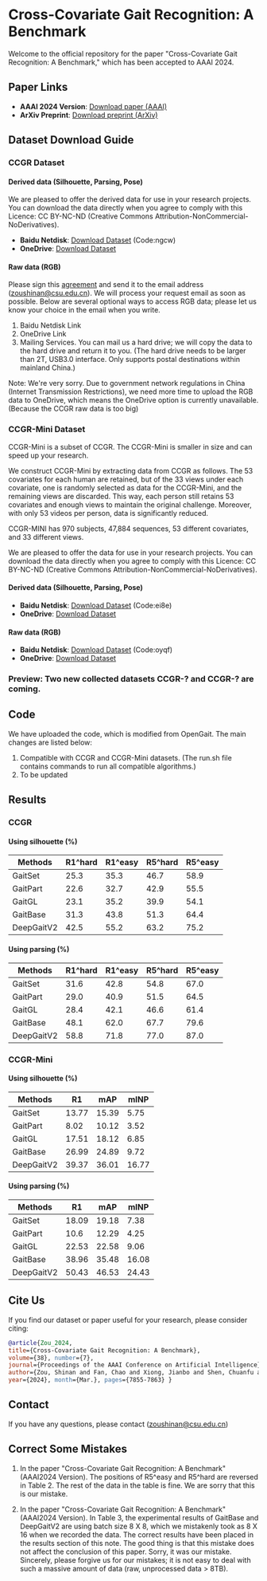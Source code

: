 # Cross-Covariate Gait Recognition: A Benchmark

Welcome to the official repository for the paper "Cross-Covariate Gait Recognition: A Benchmark," which has been accepted to AAAI 2024.

## Paper Links
- **AAAI 2024 Version**: [Download paper (AAAI)](https://ojs.aaai.org/index.php/AAAI/article/view/28621)
- **ArXiv Preprint**: [Download preprint (ArXiv)](https://arxiv.org/pdf/2312.14404.pdf)

## Dataset Download Guide
### CCGR Dataset
#### Derived data (Silhouette, Parsing, Pose)
We are pleased to offer the derived data for use in your research projects. You can download the data directly 
when you agree to comply with this Licence: CC BY-NC-ND (Creative Commons Attribution-NonCommercial-NoDerivatives).
- **Baidu Netdisk**: [Download Dataset](https://pan.baidu.com/s/1GUTdGRLHyqSHw0Fcc7iUEQ) (Code:ngcw)
- **OneDrive**: [Download Dataset](https://1drv.ms/f/c/8464f220191191b1/Eov74XWuOi1Op_fdXDRzoAMBbJLrqSN1HoM4_WLNLUNm0Q?e=A8RQAJ)

#### Raw data (RGB)
Please sign this [agreement](https://github.com/ShinanZou/CCGR/blob/CCGR-Benchmark/output/CCGR_Dataset_RGB_Data_Usage_Agreement.pdf) and send it to the email address (zoushinan@csu.edu.cn). 
We will process your request email as soon as possible. 
Below are several optional ways to access RGB data;
please let us know your choice in the email when you write.
1. Baidu Netdisk Link
2. OneDrive Link
3. Mailing Services. You can mail us a hard drive; we will copy the data to the hard drive and return it to you. 
(The hard drive needs to be larger than 2T, USB3.0 interface. Only supports postal destinations within mainland China.)

Note: We're very sorry. Due to government network regulations in China (Internet Transmission Restrictions), 
we need more time to upload the RGB data to OneDrive, which means the OneDrive option is currently unavailable. 
(Because the CCGR raw data is too big)

### CCGR-Mini Dataset
CCGR-Mini is a subset of CCGR. The CCGR-Mini is smaller in size and can speed up your research.

We construct CCGR-Mini by extracting data from CCGR as follows. 
The 53 covariates for each human are retained, but of the 33 views under each covariate, 
one is randomly selected as data for the CCGR-Mini, and the remaining views are discarded. 
This way, each person still retains 53 covariates and enough views to maintain the original challenge. 
Moreover, with only 53 videos per person, data is significantly reduced. 

CCGR-MINI has 970 subjects, 47,884 sequences, 53 different covariates, and 33 different views.

We are pleased to offer the data for use in your research projects. You can download the data directly 
when you agree to comply with this Licence: CC BY-NC-ND (Creative Commons Attribution-NonCommercial-NoDerivatives).
#### Derived data (Silhouette, Parsing, Pose)
- **Baidu Netdisk**: [Download Dataset](https://pan.baidu.com/s/1h6auGcxWFqeUAws0PvSH8g) (Code:ei8e)
- **OneDrive**: [Download Dataset](https://1drv.ms/f/c/8464f220191191b1/Ev18lg3FHJZCoyF_6z91JUUBDgBX7EZN0WHJKJnDEIzbWA?e=xon8em)
#### Raw data (RGB)
- **Baidu Netdisk**: [Download Dataset](https://pan.baidu.com/s/1qHJxbbMamgEPwp8fd2sfkQ) (Code:oyqf)
- **OneDrive**: [Download Dataset](https://1drv.ms/f/c/8464f220191191b1/EjH2ZXqcl0tNnETfxOh2wZYBpgVsqx-6cZ7x8CVEADIjLA?e=YpbMVI)

### Preview: Two new collected datasets CCGR-? and CCGR-? are coming.
## Code
We have uploaded the code, which is modified from OpenGait.
The main changes are listed below:
1. Compatible with CCGR and CCGR-Mini datasets. 
(The run.sh file contains commands to run all compatible algorithms.)
2. To be updated
## Results 
### CCGR 
#### Using silhouette (%)
| Methods    | R1^hard | R1^easy | R5^hard | R5^easy |
|------------|---------|---------|---------|---------|
 |GaitSet    |25.3  | 35.3 |46.7  |58.9|
 |GaitPart   | 22.6 |32.7  |42.9  |55.5|
 |GaitGL     |23.1  |35.2  |39.9  |54.1|
 |GaitBase   |31.3  |43.8  |51.3  |64.4|
 |DeepGaitV2 |42.5  |55.2  |63.2  |75.2|

  


#### Using parsing (%)

| Methods     | R1^hard | R1^easy | R5^hard | R5^easy |
|-------------|---------|---------|---------|---------|
 | GaitSet     | 31.6    | 42.8    | 54.8    | 67.0    |
 | GaitPart    | 29.0    | 40.9    | 51.5    | 64.5    |
 | GaitGL      | 28.4    | 42.1    | 46.6    | 61.4    |
 | GaitBase    | 48.1    | 62.0    | 67.7    | 79.6    |
 | DeepGaitV2  | 58.8    | 71.8    | 77.0    | 87.0    |



### CCGR-Mini 
#### Using silhouette (%)
| Methods    | R1    | mAP   | mINP | 
|------------|-------|-------|-----|
| GaitSet    | 13.77 | 15.39 | 5.75|
| GaitPart   | 8.02  | 10.12 | 3.52|
| GaitGL     | 17.51 | 18.12 | 6.85|
| GaitBase   | 26.99 | 24.89 |9.72 |
| DeepGaitV2 | 39.37 | 36.01 |16.77|

#### Using parsing (%)

| Methods    | R1     | mAP    | mINP  | 
|------------|--------|--------|-------|
| GaitSet    | 18.09  | 19.18  | 7.38  |    
| GaitPart   | 10.6   | 12.29  | 4.25  |    
| GaitGL     | 22.53  | 22.58  | 9.06  |       
| GaitBase   | 38.96  | 35.48  | 16.08 |    
| DeepGaitV2 | 50.43  | 46.53  | 24.43 |
## Cite Us
If you find our dataset or paper useful for your research, please consider citing:

```bibtex
@article{Zou_2024, 
title={Cross-Covariate Gait Recognition: A Benchmark}, 
volume={38}, number={7}, 
journal={Proceedings of the AAAI Conference on Artificial Intelligence}, 
author={Zou, Shinan and Fan, Chao and Xiong, Jianbo and Shen, Chuanfu and Yu, Shiqi and Tang, Jin}, 
year={2024}, month={Mar.}, pages={7855-7863} }
```
## Contact 
If you have any questions, please contact (zoushinan@csu.edu.cn)
## Correct Some Mistakes
1. In the paper "Cross-Covariate Gait Recognition: A Benchmark" (AAAI2024 Version). 
The positions of R5^easy and R5^hard are reversed in Table 2. The rest of the data in the table is fine. 
We are sorry that this is our mistake.

2. In the paper "Cross-Covariate Gait Recognition: A Benchmark" (AAAI2024 Version). 
In Table 3, the experimental results of GaitBase and DeepGaitV2 are using batch size 8 X 8, 
which we mistakenly took as 8 X 16 when we recorded the data. 
The correct results have been placed in the results section of this note. 
The good thing is that this mistake does not affect the conclusion of this paper. 
Sorry, it was our mistake. Sincerely, please forgive us for our mistakes; 
it is not easy to deal with such a massive amount of data (raw, unprocessed data > 8TB).